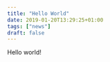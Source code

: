 ```yaml
---
title: "Hello World"
date: 2019-01-20T13:29:25+01:00
tags: ["news"]
draft: false
---
```


Hello world!